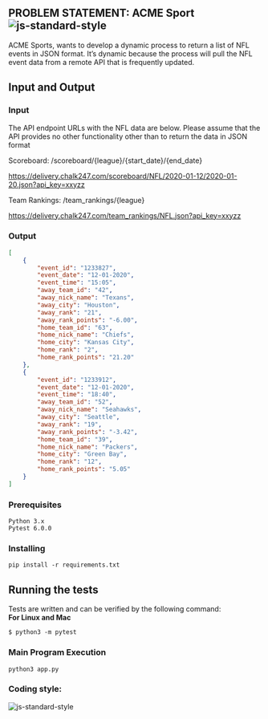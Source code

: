 ##  PROBLEM STATEMENT: ACME Sport ![js-standard-style](https://img.shields.io/badge/Python-brightgreen.svg?style=flat)
ACME Sports, wants to develop a dynamic process to return a list of NFL events in JSON format. It’s dynamic because the process will pull the NFL event data from a remote API that is frequently updated.

## Input and Output
### Input
The API endpoint URLs with the NFL data are below. Please assume that the API provides no other functionality other than to return the data in JSON format

Scoreboard: /scoreboard/{league}/{start_date}/{end_date}

https://delivery.chalk247.com/scoreboard/NFL/2020-01-12/2020-01-20.json?api_key=xxyzz

Team Rankings: /team_rankings/{league}

https://delivery.chalk247.com/team_rankings/NFL.json?api_key=xxyzz

### Output
```json
[
    {
        "event_id": "1233827",
        "event_date": "12-01-2020",
        "event_time": "15:05",
        "away_team_id": "42",
        "away_nick_name": "Texans",
        "away_city": "Houston",
        "away_rank": "21",
        "away_rank_points": "-6.00",
        "home_team_id": "63",
        "home_nick_name": "Chiefs",
        "home_city": "Kansas City",
        "home_rank": "2",
        "home_rank_points": "21.20"
    },
    {
        "event_id": "1233912",
        "event_date": "12-01-2020",
        "event_time": "18:40",
        "away_team_id": "52",
        "away_nick_name": "Seahawks",
        "away_city": "Seattle",
        "away_rank": "19",
        "away_rank_points": "-3.42",
        "home_team_id": "39",
        "home_nick_name": "Packers",
        "home_city": "Green Bay",
        "home_rank": "12",
        "home_rank_points": "5.05"
    }
]
```

### Prerequisites
```
Python 3.x
Pytest 6.0.0
```

### Installing
```
pip install -r requirements.txt
```

## Running the tests
Tests are written and can be verified by the following command:<br/>
**For Linux and Mac**
```
$ python3 -m pytest
```
### Main Program Execution
```
python3 app.py
```

### Coding style:
![js-standard-style](https://img.shields.io/badge/code%20style-PEP%208-brightgreen.svg?style=flat)

